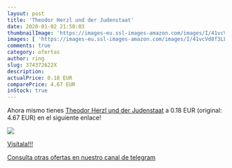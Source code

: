 ```yaml
---
layout: post
title: 'Theodor Herzl und der Judenstaat'
date: 2020-01-02 21:50:03
thumbnailImage: 'https://images-eu.ssl-images-amazon.com/images/I/41vcVd8f3LL._SL200_.jpg'
images: [ 'https://images-eu.ssl-images-amazon.com/images/I/41vcVd8f3LL._SL200_.jpg' ]
comments: true
category: ofertas
author: ring
slug: 374372622X
description:
actualPrice: 0.18 EUR
comparePrice: 4.67 EUR
inStock: true
---
```


Ahora mismo tienes [Theodor Herzl und der Judenstaat](https://www.amazon.com/dp/374372622X/?tag=redken08-20) a 0.18 EUR (original: 4.67 EUR) en el siguiente enlace!

[![](https://images-eu.ssl-images-amazon.com/images/I/41vcVd8f3LL._SL200_.jpg)](https://www.amazon.com/dp/374372622X/?tag=redken08-20)

[Visítala!!!](https://www.amazon.com/dp/374372622X/?tag=redken08-20)

[Consulta otras ofertas en nuestro canal de telegram](https://t.me/s/ofertas25)
